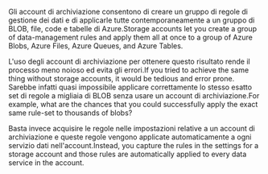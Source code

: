 <span data-ttu-id="e704d-101">Gli account di archiviazione consentono di creare un gruppo di regole di gestione dei dati e di applicarle tutte contemporaneamente a un gruppo di BLOB, file, code e tabelle di Azure.</span><span class="sxs-lookup"><span data-stu-id="e704d-101">Storage accounts let you create a group of data-management rules and apply them all at once to a group of Azure Blobs, Azure Files, Azure Queues, and Azure Tables.</span></span> 

<span data-ttu-id="e704d-102">L'uso degli account di archiviazione per ottenere questo risultato rende il processo meno noioso ed evita gli errori.</span><span class="sxs-lookup"><span data-stu-id="e704d-102">If you tried to achieve the same thing without storage accounts, it would be tedious and error prone.</span></span> <span data-ttu-id="e704d-103">Sarebbe infatti quasi impossibile applicare correttamente lo stesso esatto set di regole a migliaia di BLOB senza usare un account di archiviazione.</span><span class="sxs-lookup"><span data-stu-id="e704d-103">For example, what are the chances that you could successfully apply the exact same rule-set to thousands of blobs?</span></span>

<span data-ttu-id="e704d-104">Basta invece acquisire le regole nelle impostazioni relative a un account di archiviazione e queste regole vengono applicate automaticamente a ogni servizio dati nell'account.</span><span class="sxs-lookup"><span data-stu-id="e704d-104">Instead, you capture the rules in the settings for a storage account and those rules are automatically applied to every data service in the account.</span></span>